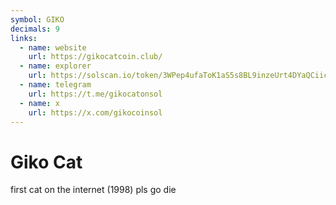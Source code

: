 ```yaml
---
symbol: GIKO
decimals: 9
links:
  - name: website
    url: https://gikocatcoin.club/
  - name: explorer
    url: https://solscan.io/token/3WPep4ufaToK1aS5s8BL9inzeUrt4DYaQCiic6ZkkC1U
  - name: telegram
    url: https://t.me/gikocatonsol
  - name: x
    url: https://x.com/gikocoinsol
---
```


# Giko Cat

first cat on the internet (1998) pls go die
